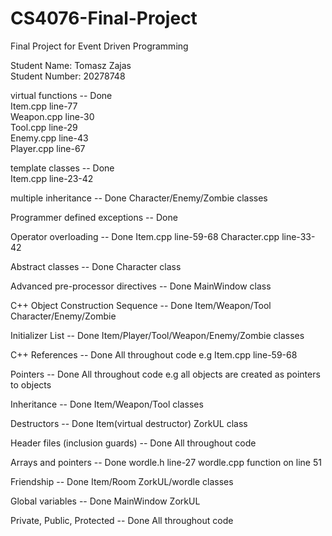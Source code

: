 # CS4076-Final-Project
Final Project for Event Driven Programming<br/>

Student Name: Tomasz Zajas<br/>
Student Number: 20278748<br/>


virtual functions -- Done<br/>
Item.cpp line-77<br/>
Weapon.cpp line-30<br/>
Tool.cpp line-29<br/>
Enemy.cpp line-43<br/>
Player.cpp line-67<br/>

template classes -- Done<br/> 
Item.cpp line-23-42<br/>


multiple inheritance -- Done
Character/Enemy/Zombie classes

Programmer defined exceptions -- Done

Operator overloading -- Done
Item.cpp line-59-68
Character.cpp line-33-42

Abstract classes -- Done
Character class

Advanced pre-processor directives -- Done
MainWindow class

C++ Object Construction Sequence -- Done
Item/Weapon/Tool
Character/Enemy/Zombie

Initializer List -- Done
Item/Player/Tool/Weapon/Enemy/Zombie classes

C++ References -- Done
All throughout code
e.g Item.cpp line-59-68

Pointers -- Done
All throughout code
e.g all objects are created as pointers to objects

Inheritance -- Done 
Item/Weapon/Tool classes

Destructors -- Done
Item(virtual destructor)
ZorkUL class

Header files (inclusion guards) -- Done
All throughout code

Arrays and pointers -- Done
wordle.h line-27
wordle.cpp function on line 51

Friendship -- Done
Item/Room ZorkUL/wordle classes

Global variables -- Done
MainWindow
ZorkUL

Private, Public, Protected -- Done
All throughout code
